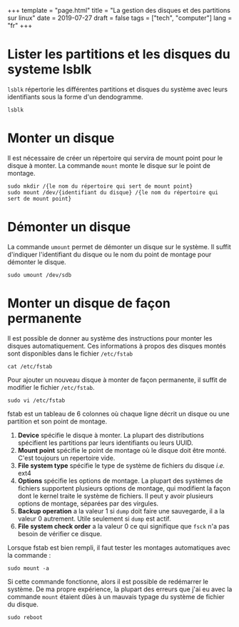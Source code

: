 +++
template = "page.html"
title = "La gestion des disques et des partitions sur linux"
date =  2019-07-27
draft = false
tags = ["tech", "computer"]
lang = "fr"
+++


# Lister les partitions et les disques du systeme lsblk

`lsblk` répertorie les différentes partitions et disques du système avec leurs identifiants sous la forme d'un dendogramme.

```
lsblk
```

# Monter un disque

Il est nécessaire de créer un répertoire qui servira de mount point pour le disque à monter. La commande `mount` monte le disque sur le point de montage.

```
sudo mkdir /{le nom du répertoire qui sert de mount point}
sudo mount /dev/{identifiant du disque} /{le nom du répertoire qui sert de mount point}
```

# Démonter un disque

La commande `umount` permet de démonter un disque sur le système. Il suffit d'indiquer l'identifiant du disque ou le nom du point de montage pour démonter le disque.

```
sudo umount /dev/sdb
```

# Monter un disque de façon permanente


Il est possible de donner au système des instructions pour monter les disques automatiquement. Ces informations à propos des disques montés sont disponibles dans le fichier `/etc/fstab`

```
cat /etc/fstab
```

Pour ajouter un nouveau disque à monter de façon permanente, il suffit de modifier le fichier `/etc/fstab`.

```
sudo vi /etc/fstab
```
fstab est un tableau de 6 colonnes où chaque ligne décrit un disque ou une partition et son point de montage.

1. **Device** spécifie le disque à monter. La plupart des distributions spécifient les partitions par leurs identifiants ou leurs UUID.
2. **Mount point**  spécifie le point de montage où le disque doit être monté. C'est toujours un repertoire vide.
3. **File system type** spécifie le type de système de fichiers du disque *i.e.* ext4
4. **Options** spécifie les options de montage. La plupart des systèmes de fichiers supportent plusieurs options de montage, qui modifient la façon dont le kernel traite le système de fichiers. Il peut y avoir plusieurs options de montage, séparées par des virgules.
5. **Backup operation** a la valeur 1 si `dump` doit faire une sauvegarde, il a la valeur 0 autrement. Utile seulement si `dump` est actif.
6. **File system check order** a la valeur 0 ce qui signifique que `fsck` n'a pas besoin de vérifier ce disque.

Lorsque fstab est bien rempli, il faut tester les montages automatiques avec la commande :
```
sudo mount -a
```

Si cette commande fonctionne, alors il est possible de redémarrer le système. De ma propre expérience, la plupart des erreurs que j'ai eu avec la commande `mount` étaient dûes à un mauvais typage du système de fichier du disque.

```
sudo reboot
```
